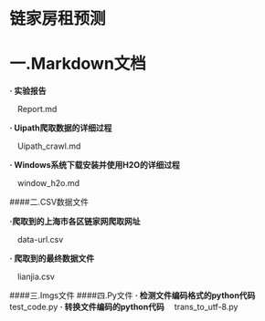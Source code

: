 链家房租预测  
===

一.Markdown文档 
====

**· 实验报告**  

&emsp;Report.md  

**· Uipath爬取数据的详细过程**  

&emsp;Uipath_crawl.md  

**· Windows系统下载安装并使用H2O的详细过程**  

&emsp;window_h2o.md  

####二.CSV数据文件  

**·爬取到的上海市各区链家网爬取网址**  

&emsp;data-url.csv  

**· 爬取到的最终数据文件**  

&emsp;lianjia.csv  

####三.Imgs文件
####四.Py文件
**· 检测文件编码格式的python代码**
&emsp;test_code.py
**· 转换文件编码的python代码**
&emsp;trans_to_utf-8.py

